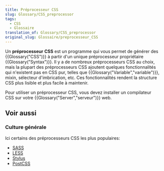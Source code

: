 ```yaml
---
title: Préprocesseur CSS
slug: Glossary/CSS_preprocessor
tags:
  - CSS
  - Glossaire
translation_of: Glossary/CSS_preprocessor
original_slug: Glossaire/preprocesseur_CSS
---
```

Un **préprocesseur** **CSS** est un programme qui vous permet de générer des {{Glossary("CSS")}} à partir d'un unique préprocesseur propriétaire {{Glossary("Syntax")}}. Il y a de nombreux préprocesseurs CSS au choix, mais la plupart des préprocesseurs CSS ajoutent quelques fonctionnalités qui n'existent pas en CSS pur, telles que {{Glossary("Variable","variable")}}, mixin, sélecteur d'imbrication, etc. Ces fonctionnalités rendent la structure CSS plus lisible et plus facile à maintenir.

Pour utiliser un préprocesseur CSS, vous devez installer un compilateur CSS sur votre {{Glossary("Server","serveur")}} web.

## Voir aussi

### Culture générale

Ici certains des préprocesseurs CSS les plus populaires:

- [SASS](http://sass-lang.com/)
- [LESS](http://lesscss.org/)
- [Stylus](http://stylus-lang.com/)
- [PostCSS](http://postcss.org/)
